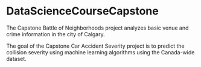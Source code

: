 # DataScienceCourseCapstone

The Capstone Battle of Neighborhoods project analyzes basic venue and crime information in the city of Calgary.

The goal of the Capstone Car Accident Severity project is to predict the collision severity using machine learning algorithms using the Canada-wide dataset.